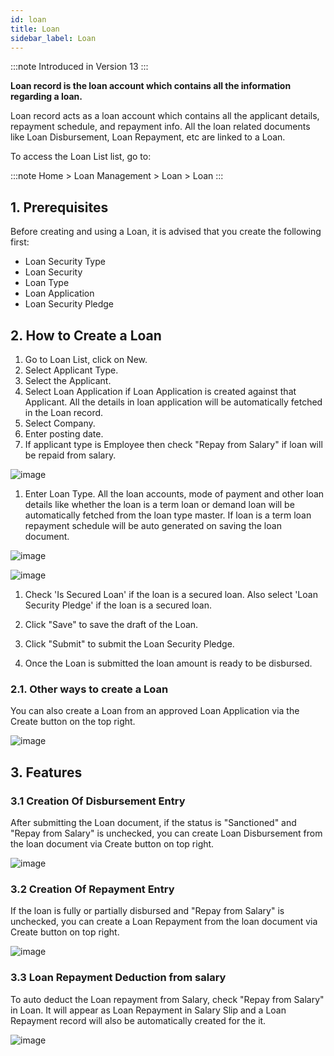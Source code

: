 ```yaml
---
id: loan
title: Loan
sidebar_label: Loan
---
```


:::note
Introduced in Version 13
:::

**Loan record is the loan account which contains all the information regarding a loan.**

Loan record acts as a loan account which contains all the applicant details, repayment schedule, and repayment info. All the loan related documents like Loan Disbursement, Loan Repayment, etc are linked to a Loan.

To access the Loan List list, go to:

:::note
Home > Loan Management > Loan > Loan
:::

## 1. Prerequisites

Before creating and using a Loan, it is advised that you create the following first:

- Loan Security Type
- Loan Security
- Loan Type
- Loan Application
- Loan Security Pledge

## 2. How to Create a Loan

1. Go to Loan List, click on New.
1. Select Applicant Type.
1. Select the Applicant.
1. Select Loan Application if Loan Application is created against that Applicant. All the details in loan application will be automatically fetched in the Loan record.
1. Select Company.
1. Enter posting date.
1. If applicant type is Employee then check "Repay from Salary" if loan will be repaid from salary.

![image](images/image.jpg)

1. Enter Loan Type. All the loan accounts, mode of payment and other loan details like whether the loan is a term loan or demand loan will be automatically fetched from the loan type master. If loan is a term loan repayment schedule will be auto generated on saving the loan document.

![image](images/image.jpg)

![image](images/image.jpg)

1. Check 'Is Secured Loan' if the loan is a secured loan. Also select 'Loan Security Pledge' if the loan is a secured loan.

1. Click "Save" to save the draft of the Loan.
1. Click "Submit" to submit the Loan Security Pledge.
1. Once the Loan is submitted the loan amount is ready to be disbursed.

### 2.1. Other ways to create a Loan

You can also create a Loan from an approved Loan Application via the Create button on the top right.

![image](images/image.jpg)

## 3. Features

### 3.1 Creation Of Disbursement Entry

After submitting the Loan document, if the status is "Sanctioned" and "Repay from Salary" is unchecked, you can create Loan Disbursement from the loan document via Create button on top right.

![image](images/image.jpg)

### 3.2 Creation Of Repayment Entry

If the loan is fully or partially disbursed and "Repay from Salary" is unchecked, you can create a Loan Repayment from the loan document via Create button on top right.

![image](images/image.jpg)

### 3.3 Loan Repayment Deduction from salary

To auto deduct the Loan repayment from Salary, check "Repay from Salary" in Loan. It will appear as Loan Repayment in Salary Slip and a Loan Repayment record will also be automatically created for the it.

![image](images/image.jpg)
